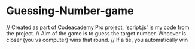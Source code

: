 # Guessing-Number-game
// Created as part of Codeacademy Pro project, 'script.js' is my code from the project. 
// Aim of the game is to guess the target number. Whoever is closer (you vs computer) wins that round. 
// If a tie, you automatically win
